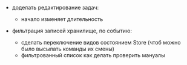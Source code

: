 - доделать редактирование задач:
  - начало изменяет длительность

- фильтрация записей хранилище, по событию:
  - сделать переключение видов состоянием Store (чтоб можно было высылать команды их смены)
  - фильтрованный список как делать проверить мануалы
